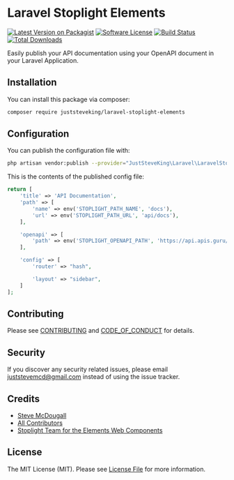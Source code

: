 # Laravel Stoplight Elements

[![Latest Version on Packagist][ico-version]][link-packagist]
[![Software License][ico-license]](LICENSE.md)
[![Build Status][ico-github-action]][link-github-action]
[![Total Downloads][ico-downloads]][link-downloads]

Easily publish your API documentation using your OpenAPI document in your Laravel Application.

## Installation

You can install this package via composer:

```bash
composer require juststeveking/laravel-stoplight-elements
```


## Configuration

You can publish the configuration file with:

```bash
php artisan vendor:publish --provider="JustSteveKing\Laravel\LaravelStoplight\StoplightServiceProvider" --tag="config"
```

This is the contents of the published config file:

```php
return [
    'title' => 'API Documentation',
    'path' => [
        'name' => env('STOPLIGHT_PATH_NAME', 'docs'),
        'url' => env('STOPLIGHT_PATH_URL', 'api/docs'),
    ],

    'openapi' => [
        'path' => env('STOPLIGHT_OPENAPI_PATH', 'https://api.apis.guru/v2/specs/github.com/1.1.4/openapi.yaml')
    ],

    'config' => [
        'router' => "hash",

        'layout' => "sidebar",
    ]
];
```


## Contributing

Please see [CONTRIBUTING](CONTRIBUTING.md) and [CODE_OF_CONDUCT](CODE_OF_CONDUCT.md) for details.


## Security

If you discover any security related issues, please email juststevemcd@gmail.com instead of using the issue tracker.


## Credits

- [Steve McDougall][link-author]
- [All Contributors][link-contributors]
- [Stoplight Team for the Elements Web Components](https://stoplight.io/open-source/elements/)


## License

The MIT License (MIT). Please see [License File](LICENSE.md) for more information.


[ico-version]: https://img.shields.io/packagist/v/juststeveking/laravel-stoplight-elements.svg?style=flat-square
[ico-license]: https://img.shields.io/badge/license-MIT-brightgreen.svg?style=flat-square
[ico-github-action]: https://github.com/JustSteveKing/laravel-stoplight-elements/workflows/run-tests/badge.svg?branch=main
[ico-downloads]: https://img.shields.io/packagist/dt/juststeveking/laravel-stoplight-elements.svg?style=flat-square

[link-packagist]: https://packagist.org/packages/juststeveking/laravel-stoplight-elements
[link-github-action]: https://github.com/JustSteveKing/laravel-stoplight-elements/actions
[link-downloads]: https://packagist.org/packages/juststeveking/laravel-stoplight-elements
[link-author]: https://github.com/JustSteveKing
[link-contributors]: ../../contributors

